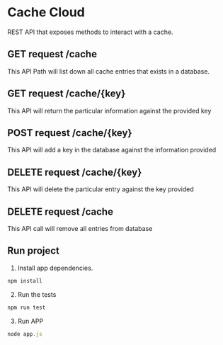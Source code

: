 # Cache Cloud

REST API that exposes methods to interact with a cache.

## GET request  /cache

This API Path will list down all cache entries that exists in a database.

## GET request  /cache/{key}

This API will return the particular information against the provided key

## POST request  /cache/{key}

This API will add a key in the database against the information provided

## DELETE request /cache/{key}

This API will delete the particular entry against the key provided

## DELETE request /cache

This API call will remove all entries from database

## Run project

1) Install app dependencies.
```javascript
npm install
```

2) Run the tests
```javascript
npm run test
```
3) Run APP
```javascript
node app.js
```
